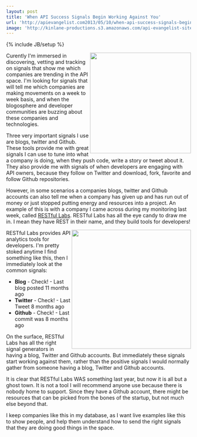 ```yaml
---
layout: post
title: 'When API Success Signals Begin Working Against You'
url: 'http://apievangelist.com2013/05/10/when-api-success-signals-begin-working-against-you/'
image: 'http://kinlane-productions.s3.amazonaws.com/api-evangelist-site/blog/restful-labs-logo.png'
---
```

{% include JB/setup %}
<p>
     <a href="http://www.restful-labs.com/" target="_blank"><img src="https://s3.amazonaws.com/kinlane-productions/api-evangelist/restful-labs/restful-labs-logo.png"  width="275" align="right" /></a>
</p>
<p>
     Curently I'm immersed in discovering, vetting and tracking on signals that show me which companies are trending in the API space. I'm looking for signals that will tell me which companies are making movements on a week to week basis, and when the blogosphere and developer communities are buzzing about these companies and technologies.
</p>
<p>
     Three very important signals I use are blogs, twitter and Github. These tools provide me with great signals I can use to tune into what a company is doing, when they push code, write a story or tweet about it. They also provide me with signals of when developers are engaging with API owners, because they follow on Twitter and download, fork, favorite and follow Github repositories.
</p>
<p>
     However, in some scenarios a companies blogs, twitter and Github accounts can also tell me when a company has given up and has run out of money or just stopped putting energy and resources into a project. An example of this is with a company I came across during my monitoring last week, called <a href="http://www.restful-labs.com/" target="_blank">RESTful Labs</a>. RESTful Labs has all the eye candy to draw me in. I mean they have REST in their name, and they build tools for developers!
</p>
<p>
     <a href="http://www.restful-labs.com/" target="_blank"><img src="https://s3.amazonaws.com/kinlane-productions/api-evangelist/restful-labs/restful-metrics.png"  width="325" align="right" /></a>
</p>
<p>
     RESTful Labs provides API analytics tools for developers. I'm pretty stoked anytime I find something like this, then I immediately look at the common signals:
</p>
<ul >
     <li>
          <strong>Blog</strong> - Check! - Last blog posted 11 months ago
     </li>
     <li>
          <strong>Twitter</strong> - Check! - Last Tweet 8 months ago
     </li>
     <li>
          <strong>Github</strong> - Check! - Last commit was 8 months ago
     </li>
</ul>
<p>
     On the surface, RESTful Labs has all the right signal generators in having a blog, Twitter and Github accounts. But immediately these signals start working against them, rather than the positive signals I would normally gather from someone having a blog, Twitter and Github accounts.
</p>
<p>
     It is clear that RESTful Labs WAS something last year, but now it is all but a ghost town. It is not a tool I will recommend anyone use because there is nobody home to support. Since they have a Github account, there might be resources that can be picked from the bones of the startup, but not much else beyond that.
</p>
<p>
     I keep companies like this in my database, as I want live examples like this to show people, and help them understand how to send the right signals that they are doing good things in the space.
</p>
